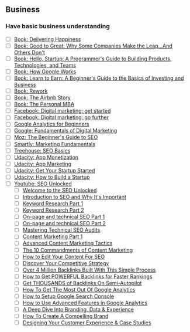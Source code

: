 ## Business


### Have basic business understanding
- [ ] [Book: Delivering Happiness](https://www.amazon.com/Delivering-Happiness-Profits-Passion-Purpose/dp/0446576220)
- [ ] [Book: Good to Great: Why Some Companies Make the Leap...And Others Don't](https://www.amazon.com/Good-Great-Some-Companies-Others-ebook/dp/B0058DRUV6)
- [ ] [Book: Hello, Startup: A Programmer's Guide to Building Products, Technologies, and Teams](https://www.amazon.com/Hello-Startup-Programmers-Building-Technologies/dp/1491909900)
- [ ] [Book: How Google Works](https://www.howgoogleworks.net)
- [ ] [Book: Learn to Earn: A Beginner's Guide to the Basics of Investing and Business](https://www.goodreads.com/book/show/817589.Learn_to_Earn)
- [ ] [Book: Rework](https://www.goodreads.com/book/show/6732019-rework)
- [ ] [Book: The Airbnb Story](https://www.amazon.com/Airbnb-Story-Ordinary-Disrupted-Controversy/dp/0544952669)
- [ ] [Book: The Personal MBA](https://www.amazon.com/Personal-MBA-Master-Art-Business/dp/1591845572)
- [ ] [Facebook: Digital marketing: get started](https://learn.fb.com/skillset/marketing-started)
- [ ] [Facebook: Digital marketing: go further](https://learn.fb.com/skillset/marketing-further)
- [ ] [Google Analytics for Beginners](https://analytics.google.com/analytics/academy/course/6)
- [ ] [Google: Fundamentals of Digital Marketing](https://learndigital.withgoogle.com/digitalgarage/course/digital-marketing)
- [ ] [Moz: The Beginner's Guide to SEO](https://moz.com/beginners-guide-to-seo)
- [ ] [Smartly: Marketing Fundamentals](https://smart.ly/course/abd47e21-4b59-4ccf-910d-fb1c18b2e9df)
- [ ] [Treehouse: SEO Basics](https://teamtreehouse.com/library/seo-basics)
- [ ] [Udacity: App Monetization](https://www.udacity.com/course/app-monetization--ud518)
- [ ] [Udacity: App Marketing](https://www.udacity.com/course/app-marketing--ud719)
- [ ] [Udacity: Get Your Startup Started](https://www.udacity.com/course/get-your-startup-started--ud806)
- [ ] [Udacity: How to Build a Startup](https://www.udacity.com/course/how-to-build-a-startup--ep245)
- [ ] [Youtube: SEO Unlocked](https://youtu.be/Q_lySNxCag0?list=PLJR61fXkAx11Oi6EpqJ9Es4rVOIZhwlSG)
	- [ ] [Welcome to the SEO Unlocked](https://www.youtube.com/watch?v=Q_lySNxCag0) 
	- [ ] [Introduction to SEO and Why It's Important](https://www.youtube.com/watch?v=pIbQfOcsEsE) 
	- [ ] [Keyword Research Part 1](https://www.youtube.com/watch?v=CYicoAcAi0A) 
	- [ ] [Keyword Research Part 2](https://www.youtube.com/watch?v=U655ixy-sdE) 
	- [ ] [On-page and technical SEO Part 1](https://www.youtube.com/watch?v=PXDPqXHLSOY) 
	- [ ] [On-page and technical SEO Part 2](https://www.youtube.com/watch?v=utLaKIJKygA) 
	- [ ] [Mastering Technical SEO Audits](https://www.youtube.com/watch?v=k04rHijEPSw) 
	- [ ] [Content Marketing Part 1](https://www.youtube.com/watch?v=zks1MFJsyUc) 
	- [ ] [Advanced Content Marketing Tactics](https://www.youtube.com/watch?v=cJbKV2_B-xc) 
	- [ ] [The 10 Commandments of Content Marketing](https://www.youtube.com/watch?v=28MeI9YccNY) 
	- [ ] [How to Edit Your Content For SEO](https://www.youtube.com/watch?v=-1hw7akbdBQ) 
	- [ ] [Discover Your Competitive Strategy](https://www.youtube.com/watch?v=aNBotpi7J98) 
	- [ ] [Over 4 Million Backlinks Built With This Simple Process](https://www.youtube.com/watch?v=h-4ksx-b_ns) 
	- [ ] [How to Get POWERFUL Backlinks for Faster Rankings](https://www.youtube.com/watch?v=qO5xeRYk20Q) 
	- [ ] [Get THOUSANDS of Backlinks On Semi-Autopilot](https://www.youtube.com/watch?v=SbDIDbiVPzs) 
	- [ ] [How To Get The Most Out Of Google Analytics](https://www.youtube.com/watch?v=a9yVBuk5Amo) 
	- [ ] [How to Setup Google Search Console](https://www.youtube.com/watch?v=7TKyZR5XQqQ) 
	- [ ] [How to Use Advanced Features in Google Analytics](https://www.youtube.com/watch?v=hAkiH_3hC9E) 
	- [ ] [A Deep Dive Into Branding, Data & Experience](https://www.youtube.com/watch?v=738TjOhTq3k) 
	- [ ] [How To Create A Compelling Brand](https://www.youtube.com/watch?v=ttT3IbkZ_Qo) 
	- [ ] [Designing Your Customer Experience & Case Studies](https://www.youtube.com/watch?v=CRz0pn3N5bs) 
